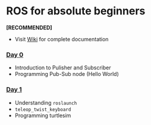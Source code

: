 # ROS for absolute beginners

<b> [RECOMMENDED] </b>
- Visit [Wiki](https://github.com/reachpranjal/ros-workshop/wiki) for complete documentation

### [Day 0](https://github.com/reachpranjal/ros-workshop/tree/main/day-0)
- Introduction to Pulisher and Subscriber
- Programming Pub-Sub node (Hello World)

### [Day 1](https://github.com/reachpranjal/ros-workshop/tree/main/day-1)
- Understanding `roslaunch`
- `teleop_twist_keyboard`
- Programming turtlesim
